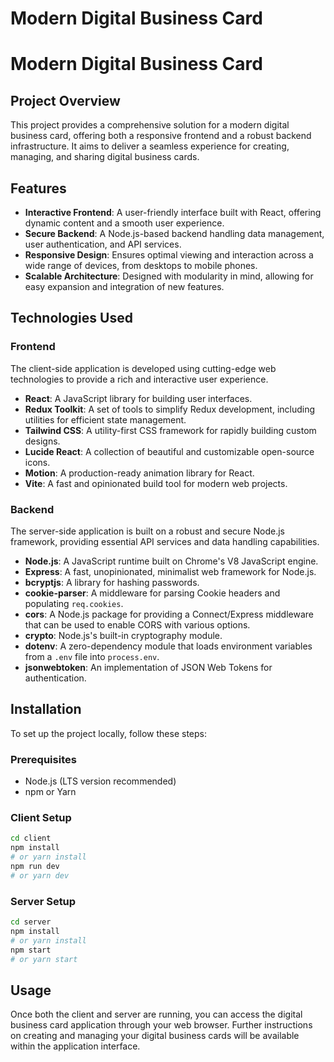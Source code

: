 # Modern Digital Business Card

# Modern Digital Business Card

## Project Overview

This project provides a comprehensive solution for a modern digital business card, offering both a responsive frontend and a robust backend infrastructure. It aims to deliver a seamless experience for creating, managing, and sharing digital business cards.

## Features

- **Interactive Frontend**: A user-friendly interface built with React, offering dynamic content and a smooth user experience.
- **Secure Backend**: A Node.js-based backend handling data management, user authentication, and API services.
- **Responsive Design**: Ensures optimal viewing and interaction across a wide range of devices, from desktops to mobile phones.
- **Scalable Architecture**: Designed with modularity in mind, allowing for easy expansion and integration of new features.

## Technologies Used

### Frontend

The client-side application is developed using cutting-edge web technologies to provide a rich and interactive user experience.

- **React**: A JavaScript library for building user interfaces.
- **Redux Toolkit**: A set of tools to simplify Redux development, including utilities for efficient state management.
- **Tailwind CSS**: A utility-first CSS framework for rapidly building custom designs.
- **Lucide React**: A collection of beautiful and customizable open-source icons.
- **Motion**: A production-ready animation library for React.
- **Vite**: A fast and opinionated build tool for modern web projects.

### Backend

The server-side application is built on a robust and secure Node.js framework, providing essential API services and data handling capabilities.

- **Node.js**: A JavaScript runtime built on Chrome's V8 JavaScript engine.
- **Express**: A fast, unopinionated, minimalist web framework for Node.js.
- **bcryptjs**: A library for hashing passwords.
- **cookie-parser**: A middleware for parsing Cookie headers and populating `req.cookies`.
- **cors**: A Node.js package for providing a Connect/Express middleware that can be used to enable CORS with various options.
- **crypto**: Node.js's built-in cryptography module.
- **dotenv**: A zero-dependency module that loads environment variables from a `.env` file into `process.env`.
- **jsonwebtoken**: An implementation of JSON Web Tokens for authentication.

## Installation

To set up the project locally, follow these steps:

### Prerequisites

- Node.js (LTS version recommended)
- npm or Yarn

### Client Setup

```bash
cd client
npm install
# or yarn install
npm run dev
# or yarn dev
```

### Server Setup

```bash
cd server
npm install
# or yarn install
npm start
# or yarn start
```

## Usage

Once both the client and server are running, you can access the digital business card application through your web browser. Further instructions on creating and managing your digital business cards will be available within the application interface.
